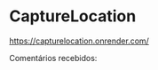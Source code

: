 # CaptureLocation
https://capturelocation.onrender.com/


Comentários recebidos:

<!-- comentarios-start -->

<!-- comentarios-end -->
